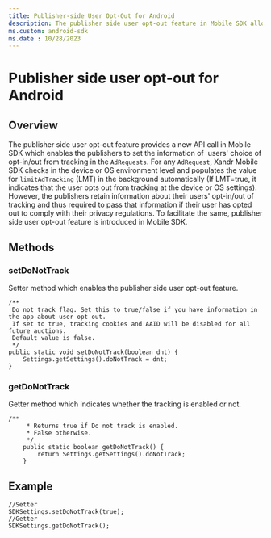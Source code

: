 ```yaml
---
title: Publisher-side User Opt-Out for Android
description: The publisher side user opt-out feature in Mobile SDK allows publishers to set users' opt-in/out from tracking in ad requests.
ms.custom: android-sdk
ms.date : 10/28/2023
---
```


# Publisher side user opt-out for Android

## Overview

The publisher side user opt-out feature provides a new API call in Mobile SDK which enables the publishers to set the information of  users' choice of opt-in/out from tracking in the `AdRequests`. For any `AdRequest`, Xandr Mobile SDK checks in the device or OS environment level and populates the value for `limitAdTracking` (LMT) in the background automatically (If LMT=true, it indicates that the user opts out from tracking at the device or OS settings). However, the publishers retain information about their users' opt-in/out of tracking and thus required to pass that information if their user has opted out to comply with their privacy regulations. To facilitate the same, publisher side user opt-out feature is introduced in Mobile SDK.

## Methods

### setDoNotTrack

Setter method which enables the publisher side user opt-out feature.

```
/**
 Do not track flag. Set this to true/false if you have information in the app about user opt-out.
 If set to true, tracking cookies and AAID will be disabled for all future auctions.
 Default value is false.
 */
public static void setDoNotTrack(boolean dnt) {
    Settings.getSettings().doNotTrack = dnt;
}
```

### getDoNotTrack

Getter method which indicates whether the tracking is enabled or not.

```
/**
     * Returns true if Do not track is enabled.
     * False otherwise.
     */
    public static boolean getDoNotTrack() {
        return Settings.getSettings().doNotTrack;
    }
```

## Example

```
//Setter
SDKSettings.setDoNotTrack(true);
//Getter
SDKSettings.getDoNotTrack();
```
